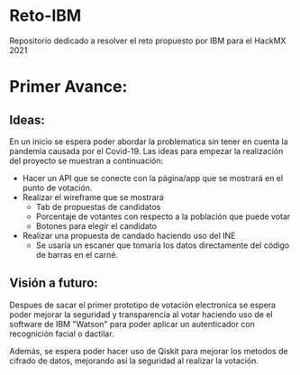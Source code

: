 # Reto-IBM
Repositorio dedicado a resolver el reto propuesto por IBM para el HackMX 2021


# Primer Avance:
## Ideas:
En un inicio se espera poder abordar la problematica sin tener en cuenta la pandemia causada por el Covid-19. Las ideas para empezar la realización del proyecto se muestran a continuación:

- Hacer un API que se conecte con la página/app que se mostrará en el punto de votación.
- Realizar el wireframe que se mostrará
  - Tab de propuestas de candidatos
  - Porcentaje de votantes con respecto a la población que puede votar
  - Botones para elegir el candidato
- Realizar una propuesta de candado haciendo uso del INE
  - Se usaría un escaner que tomaría los datos directamente del código de barras en el carné.

## Visión a futuro:
Despues de sacar el primer prototipo de votación electronica se espera poder mejorar la seguridad y transparencia al votar haciendo uso de el software de IBM "Watson" para poder aplicar un autenticador con recognición facial o dactilar. 

Además, se espera poder hacer uso de Qiskit para mejorar los metodos de cifrado de datos, mejorando así la seguridad al realizar la votación.
